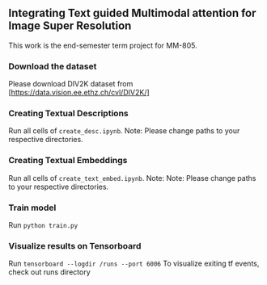 ## Integrating Text guided Multimodal attention for Image Super Resolution
This work is the end-semester term project for MM-805. 

### Download the dataset
Please download DIV2K dataset from [https://data.vision.ee.ethz.ch/cvl/DIV2K/]

### Creating Textual Descriptions
Run all cells of `create_desc.ipynb`. Note: Please change paths to your respective directories.

### Creating Textual Embeddings
Run all cells of `create_text_embed.ipynb`. Note: Note: Please change paths to your respective directories.

### Train model
Run `python train.py` 

### Visualize results on Tensorboard
Run `tensorboard --logdir /runs --port 6006`
To visualize exiting tf events, check out runs directory
